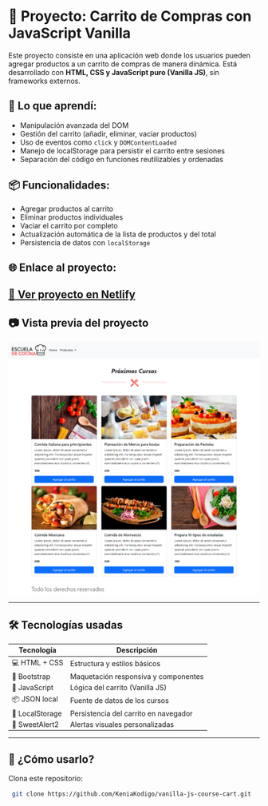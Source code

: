 # 🛒 Proyecto: Carrito de Compras con JavaScript Vanilla

Este proyecto consiste en una aplicación web donde los usuarios pueden agregar productos a un carrito de compras de manera dinámica. Está desarrollado con **HTML, CSS y JavaScript puro (Vanilla JS)**, sin frameworks externos.

## 🧠 Lo que aprendí:
- Manipulación avanzada del DOM
- Gestión del carrito (añadir, eliminar, vaciar productos)
- Uso de eventos como `click` y `DOMContentLoaded`
- Manejo de localStorage para persistir el carrito entre sesiones
- Separación del código en funciones reutilizables y ordenadas

## 📦 Funcionalidades:
- Agregar productos al carrito
- Eliminar productos individuales
- Vaciar el carrito por completo
- Actualización automática de la lista de productos y del total
- Persistencia de datos con `localStorage`

## 🌐 Enlace al proyecto:
[🔗 Ver proyecto en Netlify](https://carts-carrito.netlify.app/)
---

## 📷 Vista previa del proyecto

![Vista previa del proyecto](./design.png)


---

## 🛠️ Tecnologías usadas

| Tecnología        | Descripción                        |
|------------------|------------------------------------|
| 💻 HTML + CSS    | Estructura y estilos básicos       |
| 🎨 Bootstrap     | Maquetación responsiva y componentes |
| 🧠 JavaScript    | Lógica del carrito (Vanilla JS)    |
| 📦 JSON local    | Fuente de datos de los cursos      |
| 📍 LocalStorage  | Persistencia del carrito en navegador |
| 🚨 SweetAlert2   | Alertas visuales personalizadas    |

---

## 🧪 ¿Cómo usarlo?

Clona este repositorio:  
   ```bash
    git clone https://github.com/KeniaKodigo/vanilla-js-course-cart.git
